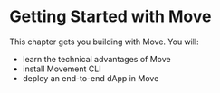 # Getting Started with Move

This chapter gets you building with Move. You will:

* learn the technical advantages of Move
* install Movement CLI
* deploy an end-to-end dApp in Move